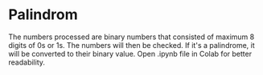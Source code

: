 # Palindrom
The numbers processed are binary numbers that consisted of maximum 8 digits of 0s or 1s.
The numbers will then be checked. If it's a palindrome, it will be converted to their binary value. Open .ipynb file in Colab for better readability.
